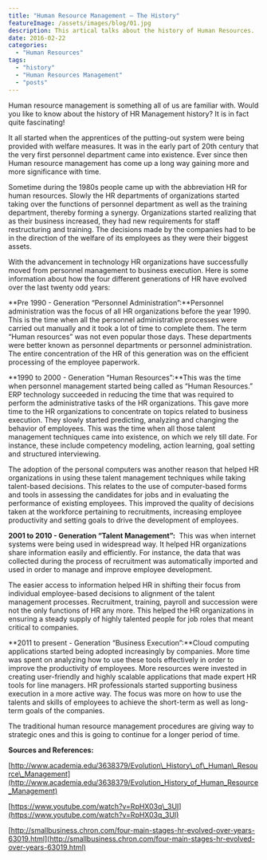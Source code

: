 ```yaml
---
title: "Human Resource Management – The History"
featureImage: /assets/images/blog/01.jpg
description: This artical talks about the history of Human Resources.
date: 2016-02-22
categories: 
  - "Human Resources"
tags: 
  - "history"
  - "Human Resources Management"
  - "posts"
---
```


Human resource management is something all of us are familiar with. Would you like to know about the history of HR Management history? It is in fact quite fascinating!

It all started when the apprentices of the putting-out system were being provided with welfare measures. It was in the early part of 20th century that the very first personnel department came into existence. Ever since then Human resource management has come up a long way gaining more and more significance with time.

Sometime during the 1980s people came up with the abbreviation HR for human resources. Slowly the HR departments of organizations started taking over the functions of personnel department as well as the training department, thereby forming a synergy. Organizations started realizing that as their business increased, they had new requirements for staff restructuring and training. The decisions made by the companies had to be in the direction of the welfare of its employees as they were their biggest assets.

With the advancement in technology HR organizations have successfully moved from personnel management to business execution. Here is some information about how the four different generations of HR have evolved over the last twenty odd years:

**Pre 1990 - Generation “Personnel Administration”:**Personnel administration was the focus of all HR organizations before the year 1990. This is the time when all the personnel administrative processes were carried out manually and it took a lot of time to complete them. The term “Human resources” was not even popular those days. These departments were better known as personnel departments or personnel administration. The entire concentration of the HR of this generation was on the efficient processing of the employee paperwork.

**1990 to 2000 - Generation “Human Resources”:**This was the time when personnel management started being called as “Human Resources.”  ERP technology succeeded in reducing the time that was required to perform the administrative tasks of the HR organizations. This gave more time to the HR organizations to concentrate on topics related to business execution. They slowly started predicting, analyzing and changing the behavior of employees. This was the time when all those talent management techniques came into existence, on which we rely till date. For instance, these include competency modeling, action learning, goal setting and structured interviewing.

The adoption of the personal computers was another reason that helped HR organizations in using these talent management techniques while taking talent-based decisions. This relates to the use of computer-based forms and tools in assessing the candidates for jobs and in evaluating the performance of existing employees. This improved the quality of decisions taken at the workforce pertaining to recruitments, increasing employee productivity and setting goals to drive the development of employees.

**2001 to 2010 - Generation “Talent Management”:**  This was when internet systems were being used in widespread way. It helped HR organizations share information easily and efficiently. For instance, the data that was collected during the process of recruitment was automatically imported and used in order to manage and improve employee development.

The easier access to information helped HR in shifting their focus from individual employee-based decisions to alignment of the talent management processes. Recruitment, training, payroll and succession were not the only functions of HR any more. This helped the HR organizations in ensuring a steady supply of highly talented people for job roles that meant critical to companies.

**2011 to present - Generation “Business Execution”:**Cloud computing applications started being adopted increasingly by companies. More time was spent on analyzing how to use these tools effectively in order to improve the productivity of employees. More resources were invested in creating user-friendly and highly scalable applications that made expert HR tools for line managers. HR professionals started supporting business execution in a more active way. The focus was more on how to use the talents and skills of employees to achieve the short-term as well as long-term goals of the companies.

The traditional human resource management procedures are giving way to strategic ones and this is going to continue for a longer period of time.

**Sources and References:**

[http://www.academia.edu/3638379/Evolution\_History\_of\_Human\_Resource\_Management](http://www.academia.edu/3638379/Evolution_History_of_Human_Resource_Management)

[https://www.youtube.com/watch?v=RpHX03q\_3UI](https://www.youtube.com/watch?v=RpHX03q_3UI)

[http://smallbusiness.chron.com/four-main-stages-hr-evolved-over-years-63019.html](http://smallbusiness.chron.com/four-main-stages-hr-evolved-over-years-63019.html)
